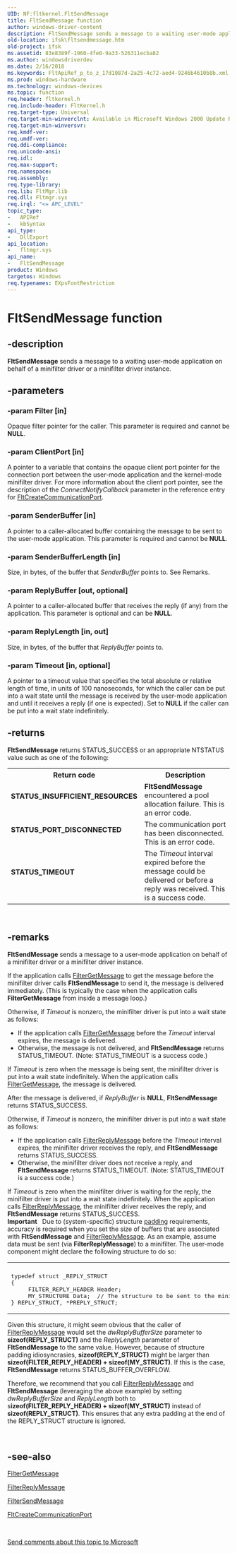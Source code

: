 ```yaml
---
UID: NF:fltkernel.FltSendMessage
title: FltSendMessage function
author: windows-driver-content
description: FltSendMessage sends a message to a waiting user-mode application on behalf of a minifilter driver or a minifilter driver instance.
old-location: ifsk\fltsendmessage.htm
old-project: ifsk
ms.assetid: 83e8389f-1960-4fe0-9a33-526311ecba82
ms.author: windowsdriverdev
ms.date: 2/16/2018
ms.keywords: FltApiRef_p_to_z_17d1087d-2a25-4c72-aed4-9246b4610b8b.xml, FltSendMessage, FltSendMessage function [Installable File System Drivers], fltkernel/FltSendMessage, ifsk.fltsendmessage
ms.prod: windows-hardware
ms.technology: windows-devices
ms.topic: function
req.header: fltkernel.h
req.include-header: FltKernel.h
req.target-type: Universal
req.target-min-winverclnt: Available in Microsoft Windows 2000 Update Rollup 1 for SP4, Windows XP SP2, Windows Server 2003 SP1, and later operating systems. Not available in Windows 2000 SP4 and earlier operating systems.
req.target-min-winversvr: 
req.kmdf-ver: 
req.umdf-ver: 
req.ddi-compliance: 
req.unicode-ansi: 
req.idl: 
req.max-support: 
req.namespace: 
req.assembly: 
req.type-library: 
req.lib: FltMgr.lib
req.dll: Fltmgr.sys
req.irql: "<= APC_LEVEL"
topic_type:
-	APIRef
-	kbSyntax
api_type:
-	DllExport
api_location:
-	fltmgr.sys
api_name:
-	FltSendMessage
product: Windows
targetos: Windows
req.typenames: EXpsFontRestriction
---
```


# FltSendMessage function


## -description


<b>FltSendMessage</b> sends a message to a waiting user-mode application on behalf of a minifilter driver or a minifilter driver instance. 


## -parameters




### -param Filter [in]

Opaque filter pointer for the caller. This parameter is required and cannot be <b>NULL</b>. 


### -param ClientPort [in]

A pointer to a variable that contains the opaque client port pointer for the connection port between the user-mode application and the kernel-mode minifilter driver. For more information about the client port pointer, see the description of the <i>ConnectNotifyCallback</i> parameter in the reference entry for <a href="https://msdn.microsoft.com/library/windows/hardware/ff541931">FltCreateCommunicationPort</a>. 


### -param SenderBuffer [in]

A pointer to a caller-allocated buffer containing the message to be sent to the user-mode application. This parameter is required and cannot be <b>NULL</b>. 


### -param SenderBufferLength [in]

Size, in bytes, of the buffer that <i>SenderBuffer </i>points to. See Remarks.


### -param ReplyBuffer [out, optional]

A pointer to a caller-allocated buffer that receives the reply (if any) from the application. This parameter is optional and can be <b>NULL</b>. 


### -param ReplyLength [in, out]

Size, in bytes, of the buffer that <i>ReplyBuffer </i>points to. 


### -param Timeout [in, optional]

A pointer to a timeout value that specifies the total absolute or relative length of time, in units of 100 nanoseconds, for which the caller can be put into a wait state until the message is received by the user-mode application and until it receives a reply (if one is expected). Set to <b>NULL</b> if the caller can be put into a wait state indefinitely. 


## -returns



<b>FltSendMessage</b> returns STATUS_SUCCESS or an appropriate NTSTATUS value such as one of the following: 

<table>
<tr>
<th>Return code</th>
<th>Description</th>
</tr>
<tr>
<td width="40%">
<dl>
<dt><b>STATUS_INSUFFICIENT_RESOURCES</b></dt>
</dl>
</td>
<td width="60%">
<b>FltSendMessage</b> encountered a pool allocation failure. This is an error code. 

</td>
</tr>
<tr>
<td width="40%">
<dl>
<dt><b>STATUS_PORT_DISCONNECTED</b></dt>
</dl>
</td>
<td width="60%">
The communication port has been disconnected. This is an error code. 

</td>
</tr>
<tr>
<td width="40%">
<dl>
<dt><b>STATUS_TIMEOUT</b></dt>
</dl>
</td>
<td width="60%">
The <i>Timeout</i> interval expired before the message could be delivered or before a reply was received. This is a success code. 

</td>
</tr>
</table>
 




## -remarks



<b>FltSendMessage</b> sends a message to a user-mode application on behalf of a minifilter driver or a minifilter driver instance. 

If the application calls <a href="https://msdn.microsoft.com/library/windows/hardware/ff540506">FilterGetMessage</a> to get the message before the minifilter driver calls <b>FltSendMessage</b> to send it, the message is delivered immediately. (This is typically the case when the application calls <b>FilterGetMessage</b> from inside a message loop.) 

Otherwise, if <i>Timeout</i> is nonzero, the minifilter driver is put into a wait state as follows: 

<ul>
<li>
If the application calls <a href="https://msdn.microsoft.com/library/windows/hardware/ff540506">FilterGetMessage</a> before the <i>Timeout</i> interval expires, the message is delivered. 

</li>
<li>
Otherwise, the message is not delivered, and <b>FltSendMessage</b> returns STATUS_TIMEOUT. (Note: STATUS_TIMEOUT is a success code.) 

</li>
</ul>
If <i>Timeout</i> is zero when the message is being sent, the minifilter driver is put into a wait state indefinitely. When the application calls <a href="https://msdn.microsoft.com/library/windows/hardware/ff540506">FilterGetMessage</a>, the message is delivered. 

After the message is delivered, if <i>ReplyBuffer</i> is <b>NULL</b>, <b>FltSendMessage</b> returns STATUS_SUCCESS. 

Otherwise, if <i>Timeout</i> is nonzero, the minifilter driver is put into a wait state as follows: 

<ul>
<li>
If the application calls <a href="https://msdn.microsoft.com/library/windows/hardware/ff541508">FilterReplyMessage</a> before the <i>Timeout</i> interval expires, the minifilter driver receives the reply, and <b>FltSendMessage</b> returns STATUS_SUCCESS. 

</li>
<li>
Otherwise, the minifilter driver does not receive a reply, and <b>FltSendMessage</b> returns STATUS_TIMEOUT. (Note: STATUS_TIMEOUT is a success code.) 

</li>
</ul>
If <i>Timeout</i> is zero when the minifilter driver is waiting for the reply, the minifilter driver is put into a wait state indefinitely. When the application calls <a href="https://msdn.microsoft.com/library/windows/hardware/ff541508">FilterReplyMessage</a>, the minifilter driver receives the reply, and <b>FltSendMessage</b> returns STATUS_SUCCESS.

<div class="alert"><b>Important</b>    Due to (system-specific) structure <a href="https://msdn.microsoft.com/139a10e9-203b-499b-9291-8537eae9189c">padding</a> requirements, accuracy is required when you set the size of buffers that are associated with <b>FltSendMessage</b> and <a href="https://msdn.microsoft.com/library/windows/hardware/ff541508">FilterReplyMessage</a>. As an example, assume data must be sent (via <b>FilterReplyMessage</b>) to a minifilter.  The user-mode component might declare the following structure to do so:<div class="code"><span codelanguage=""><table>
<tr>
<th></th>
</tr>
<tr>
<td>
<pre>typedef struct _REPLY_STRUCT
{
     FILTER_REPLY_HEADER Header;
     MY_STRUCTURE Data;  // The structure to be sent to the minifilter.
} REPLY_STRUCT, *PREPLY_STRUCT;</pre>
</td>
</tr>
</table></span></div>
<p class="note">Given this structure, it might seem obvious that the caller of <a href="https://msdn.microsoft.com/library/windows/hardware/ff541508">FilterReplyMessage</a> would set the <i>dwReplyBufferSize</i> parameter to <b>sizeof(REPLY_STRUCT)</b> and the <i>ReplyLength</i> parameter of <b>FltSendMessage</b> to the same value.  However, because of structure padding idiosyncrasies, <b>sizeof(REPLY_STRUCT)</b> might be larger than <b>sizeof(FILTER_REPLY_HEADER) + sizeof(MY_STRUCT)</b>.  If this is the case, <b>FltSendMessage</b> returns STATUS_BUFFER_OVERFLOW.

<p class="note">Therefore, we recommend that you call <a href="https://msdn.microsoft.com/library/windows/hardware/ff541508">FilterReplyMessage</a> and <b>FltSendMessage</b> (leveraging the above example) by setting <i>dwReplyBufferSize</i> and <i>ReplyLength</i> both to s<b>izeof(FILTER_REPLY_HEADER) + sizeof(MY_STRUCT)</b> instead of <b>sizeof(REPLY_STRUCT)</b>. This ensures that any extra padding at the end of the REPLY_STRUCT structure is ignored.

</div>
<div> </div>



## -see-also




<a href="https://msdn.microsoft.com/library/windows/hardware/ff540506">FilterGetMessage</a>



<a href="https://msdn.microsoft.com/library/windows/hardware/ff541508">FilterReplyMessage</a>



<a href="https://msdn.microsoft.com/library/windows/hardware/ff541513">FilterSendMessage</a>



<a href="https://msdn.microsoft.com/library/windows/hardware/ff541931">FltCreateCommunicationPort</a>
 

 

<a href="mailto:wsddocfb@microsoft.com?subject=Documentation%20feedback [ifsk\ifsk]:%20FltSendMessage function%20 RELEASE:%20(2/16/2018)&amp;body=%0A%0APRIVACY STATEMENT%0A%0AWe use your feedback to improve the documentation. We don't use your email address for any other purpose, and we'll remove your email address from our system after the issue that you're reporting is fixed. While we're working to fix this issue, we might send you an email message to ask for more info. Later, we might also send you an email message to let you know that we've addressed your feedback.%0A%0AFor more info about Microsoft's privacy policy, see http://privacy.microsoft.com/en-us/default.aspx." title="Send comments about this topic to Microsoft">Send comments about this topic to Microsoft</a>

